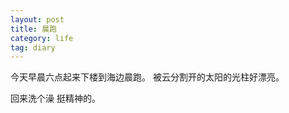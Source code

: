 ```yaml
---
layout: post
title: 晨跑
category: life
tag: diary
---
```



今天早晨六点起来下楼到海边晨跑。
被云分割开的太阳的光柱好漂亮。

回来洗个澡
挺精神的。
